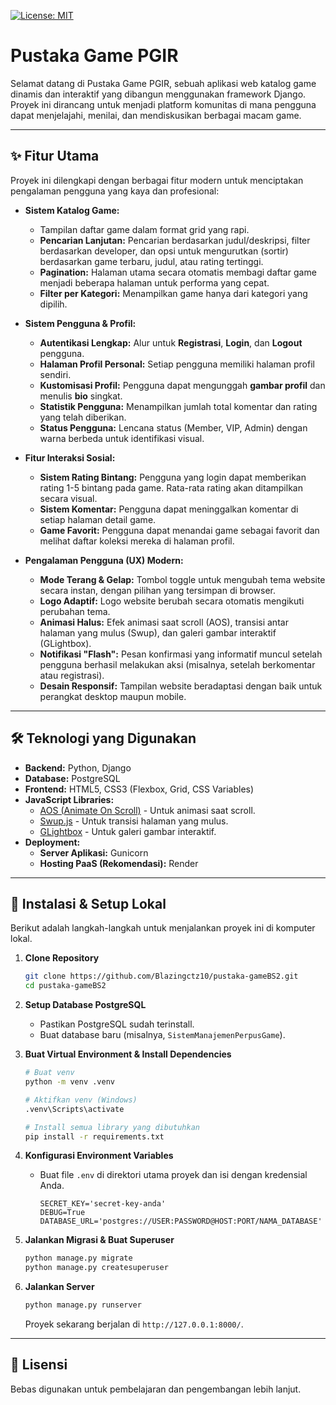 [![License: MIT](https://img.shields.io/badge/License-MIT-yellow.svg)](https://opensource.org/licenses/MIT)

# Pustaka Game PGIR

Selamat datang di Pustaka Game PGIR, sebuah aplikasi web katalog game dinamis dan interaktif yang dibangun menggunakan framework Django. Proyek ini dirancang untuk menjadi platform komunitas di mana pengguna dapat menjelajahi, menilai, dan mendiskusikan berbagai macam game.

---

## ✨ Fitur Utama

Proyek ini dilengkapi dengan berbagai fitur modern untuk menciptakan pengalaman pengguna yang kaya dan profesional:

* **Sistem Katalog Game:**
    * Tampilan daftar game dalam format grid yang rapi.
    * **Pencarian Lanjutan:** Pencarian berdasarkan judul/deskripsi, filter berdasarkan developer, dan opsi untuk mengurutkan (sortir) berdasarkan game terbaru, judul, atau rating tertinggi.
    * **Pagination:** Halaman utama secara otomatis membagi daftar game menjadi beberapa halaman untuk performa yang cepat.
    * **Filter per Kategori:** Menampilkan game hanya dari kategori yang dipilih.

* **Sistem Pengguna & Profil:**
    * **Autentikasi Lengkap:** Alur untuk **Registrasi**, **Login**, dan **Logout** pengguna.
    * **Halaman Profil Personal:** Setiap pengguna memiliki halaman profil sendiri.
    * **Kustomisasi Profil:** Pengguna dapat mengunggah **gambar profil** dan menulis **bio** singkat.
    * **Statistik Pengguna:** Menampilkan jumlah total komentar dan rating yang telah diberikan.
    * **Status Pengguna:** Lencana status (Member, VIP, Admin) dengan warna berbeda untuk identifikasi visual.

* **Fitur Interaksi Sosial:**
    * **Sistem Rating Bintang:** Pengguna yang login dapat memberikan rating 1-5 bintang pada game. Rata-rata rating akan ditampilkan secara visual.
    * **Sistem Komentar:** Pengguna dapat meninggalkan komentar di setiap halaman detail game.
    * **Game Favorit:** Pengguna dapat menandai game sebagai favorit dan melihat daftar koleksi mereka di halaman profil.

* **Pengalaman Pengguna (UX) Modern:**
    * **Mode Terang & Gelap:** Tombol toggle untuk mengubah tema website secara instan, dengan pilihan yang tersimpan di browser.
    * **Logo Adaptif:** Logo website berubah secara otomatis mengikuti perubahan tema.
    * **Animasi Halus:** Efek animasi saat scroll (AOS), transisi antar halaman yang mulus (Swup), dan galeri gambar interaktif (GLightbox).
    * **Notifikasi "Flash":** Pesan konfirmasi yang informatif muncul setelah pengguna berhasil melakukan aksi (misalnya, setelah berkomentar atau registrasi).
    * **Desain Responsif:** Tampilan website beradaptasi dengan baik untuk perangkat desktop maupun mobile.

---

## 🛠️ Teknologi yang Digunakan

* **Backend:** Python, Django
* **Database:** PostgreSQL
* **Frontend:** HTML5, CSS3 (Flexbox, Grid, CSS Variables)
* **JavaScript Libraries:**
    * [AOS (Animate On Scroll)](https://michalsnik.github.io/aos/) - Untuk animasi saat scroll.
    * [Swup.js](https://swup.js.org/) - Untuk transisi halaman yang mulus.
    * [GLightbox](https://biati-digital.github.io/glightbox/) - Untuk galeri gambar interaktif.
* **Deployment:**
    * **Server Aplikasi:** Gunicorn
    * **Hosting PaaS (Rekomendasi):** Render

---

## 🚀 Instalasi & Setup Lokal

Berikut adalah langkah-langkah untuk menjalankan proyek ini di komputer lokal.

1.  **Clone Repository**
    ```bash
    git clone https://github.com/Blazingctz10/pustaka-gameBS2.git
    cd pustaka-gameBS2
    ```

2.  **Setup Database PostgreSQL**
    * Pastikan PostgreSQL sudah terinstall.
    * Buat database baru (misalnya, `SistemManajemenPerpusGame`).

3.  **Buat Virtual Environment & Install Dependencies**
    ```bash
    # Buat venv
    python -m venv .venv

    # Aktifkan venv (Windows)
    .venv\Scripts\activate

    # Install semua library yang dibutuhkan
    pip install -r requirements.txt
    ```

4.  **Konfigurasi Environment Variables**
    * Buat file `.env` di direktori utama proyek dan isi dengan kredensial Anda.
        ```
        SECRET_KEY='secret-key-anda'
        DEBUG=True
        DATABASE_URL='postgres://USER:PASSWORD@HOST:PORT/NAMA_DATABASE'
        ```

5.  **Jalankan Migrasi & Buat Superuser**
    ```bash
    python manage.py migrate
    python manage.py createsuperuser
    ```

6.  **Jalankan Server**
    ```bash
    python manage.py runserver
    ```
    Proyek sekarang berjalan di `http://127.0.0.1:8000/`.

---
## 📄 Lisensi

Bebas digunakan untuk pembelajaran dan pengembangan lebih lanjut.  

